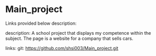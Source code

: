 # Main_project
Links provided below description:

description: A school project that displays my competence within the subject. The page is a website for a company that sells cars.

links: git: https://github.com/shsi003/Main_project.git